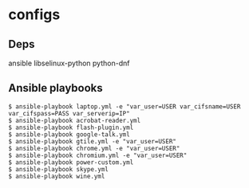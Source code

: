 configs
=======

Deps
----

ansible libselinux-python python-dnf

Ansible playbooks
-----------------

```
$ ansible-playbook laptop.yml -e "var_user=USER var_cifsname=USER var_cifspass=PASS var_serverip=IP"
$ ansible-playbook acrobat-reader.yml
$ ansible-playbook flash-plugin.yml
$ ansible-playbook google-talk.yml
$ ansible-playbook gtile.yml -e "var_user=USER"
$ ansible-playbook chrome.yml -e "var_user=USER"
$ ansible-playbook chromium.yml -e "var_user=USER"
$ ansible-playbook power-custom.yml
$ ansible-playbook skype.yml
$ ansible-playbook wine.yml
```
